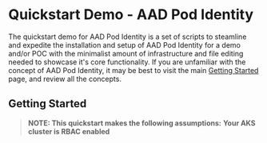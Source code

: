 # Quickstart Demo - AAD Pod Identity

The quickstart demo for AAD Pod Identity is a set of scripts to steamline and expedite the installation and setup of AAD Pod Identity for a demo and/or POC with the minimalist amount of infrastructure and file editing needed to showcase it's core functionality. If you are unfamiliar with the concept of AAD Pod Identity, it may be best to visit the main [Getting Started](https://github.com/Azure/aad-pod-identity#getting-started) page, and review all the concepts.

## Getting Started
> **NOTE: This quickstart makes the following assumptions:**
> __Your AKS cluster is RBAC enabled__


